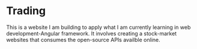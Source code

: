 # Trading
This is a website I am building to apply what I am currently learning in web development-Angular framework. It involves creating a stock-market websites that consumes the open-source APIs availble online.
